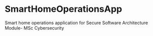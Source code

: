# SmartHomeOperationsApp
Smart home operations application for Secure Software Architecture Module- MSc Cybersecurity
